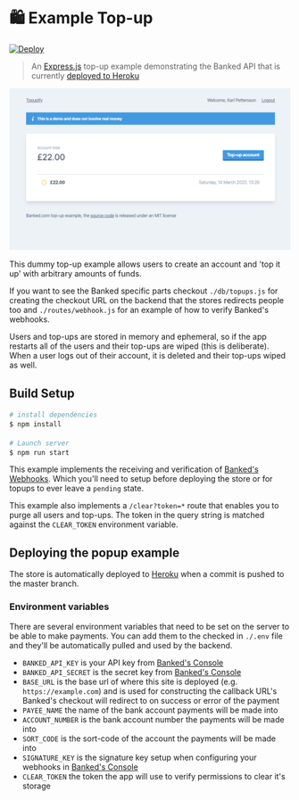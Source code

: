 # 🛍 Example Top-up

[![Deploy](https://www.herokucdn.com/deploy/button.svg)](https://heroku.com/deploy?template=https://github.com/banked/example-topup)

> An [Express.js](https://expressjs.com/) top-up example demonstrating the Banked API that is currently [deployed to Heroku](https://banked-example-topup.herokuapp.com/)

![](./screenshot.png)

This dummy top-up example allows users to create an account and 'top it up' with arbitrary amounts of funds.

If you want to see the Banked specific parts checkout `./db/topups.js` for creating the checkout URL on the backend that the stores redirects people too and `./routes/webhook.js` for an example of how to verify Banked's webhooks.

Users and top-ups are stored in memory and ephemeral, so if the app restarts all of the users and their top-ups are wiped (this is deliberate). When a user logs out of their account, it is deleted and their top-ups wiped as well.

## Build Setup

``` bash
# install dependencies
$ npm install

# Launch server
$ npm run start
```

This example implements the receiving and verification of [Banked's Webhooks](https://console.banked.com/test/webhooks). Which you'll need to setup before deploying the store or for topups to ever leave a `pending` state.

This example also implements a `/clear?token=*` route that enables you to purge all users and top-ups. The token in the query string is matched against the `CLEAR_TOKEN` environment variable.

## Deploying the popup example

The store is automatically deployed to [Heroku](https://banked-example-store.herokuapp.com/) when a commit is pushed to the master branch.

### Environment variables

There are several environment variables that need to be set on the server to be able to make payments. You can add them to the checked in `./.env` file and they'll be automatically pulled and used by the backend.

* `BANKED_API_KEY` is your API key from [Banked's Console](https://console.banked.com)
* `BANKED_API_SECRET` is the secret key from [Banked's Console](https://console.banked.com)
* `BASE_URL` is the base url of where this site is deployed (e.g. `https://example.com`) and is used for constructing the callback URL's Banked's checkout will redirect to on success or error of the payment
* `PAYEE_NAME` the name of the bank account payments will be made into
* `ACCOUNT_NUMBER` is the bank account number the payments will be made into
* `SORT_CODE` is the sort-code of the account the payments will be made into
* `SIGNATURE_KEY` is the signature key setup when configuring your webhooks in [Banked's Console](https://console.banked.com)
* `CLEAR_TOKEN` the token the app will use to verify permissions to clear it's storage



